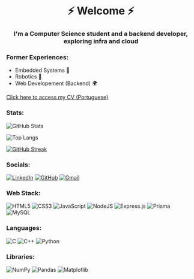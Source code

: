 <h1 align="center"> ⚡ Welcome ⚡ </h1>
<h3 align="center">I'm a Computer Science student and a backend developer, exploring infra and cloud</h3>

### Former Experiences:
<ul>
<li>Embedded Systems 💾
<li>Robotics 🤖
<li>Web Developement (Backend) 🌍
</ul>

<a href="https://drive.google.com/file/d/1er9uDZJfRvFB8QazkWLhPmZbPGvxyu6q/view?usp=drivesdk" target="_blank">Click here to access my CV (Portuguese)</a>

### Stats:
![GitHub Stats](https://github-readme-stats.vercel.app/api?username=ggtxz&theme=transparent&bg_color=000&border_color=30A3DC&show_icons=true&icon_color=30A3DC&title_color=E94D5F&text_color=FFF)

![Top Langs](https://github-readme-stats-git-masterrstaa-rickstaa.vercel.app/api/top-langs/?username=ggtxz&bg_color=000&border_color=30A3DC&title_color=E94D5F&text_color=FFF)

[![GitHub Streak](https://streak-stats.demolab.com/?user=ggtxz&theme=bear&background=000&border=30A3DC&dates=FFF)](https://git.io/streak-stats)

### Socials:

[![LinkedIn](https://img.shields.io/badge/LinkedIn-0077B5?style=for-the-badge&logo=linkedin&logoColor=white)](https://www.linkedin.com/in/gustavo-gimenez-706277189/)
[![GitHub](https://img.shields.io/badge/GitHub-100000?style=for-the-badge&logo=github&logoColor=white)](https://github.com/ggtxz)
[![Gmail](https://img.shields.io/badge/Gmail-333333?style=for-the-badge&logo=gmail&logoColor=red)](mailto:ggimenezt@gmail.com)


### Web Stack:
![HTML5](https://img.shields.io/badge/html5-%23E34F26.svg?style=for-the-badge&logo=html5&logoColor=white)
![CSS3](https://img.shields.io/badge/css3-%231572B6.svg?style=for-the-badge&logo=css3&logoColor=white)
![JavaScript](https://img.shields.io/badge/javascript-%23323330.svg?style=for-the-badge&logo=javascript&logoColor=%23F7DF1E)
![NodeJS](https://img.shields.io/badge/node.js-6DA55F?style=for-the-badge&logo=node.js&logoColor=white)
![Express.js](https://img.shields.io/badge/express.js-%23404d59.svg?style=for-the-badge&logo=express&logoColor=%2361DAFB)
![Prisma](https://img.shields.io/badge/Prisma-3982CE?style=for-the-badge&logo=Prisma&logoColor=white)
![MySQL](https://img.shields.io/badge/mysql-4479A1.svg?style=for-the-badge&logo=mysql&logoColor=white)

### Languages:
![C](https://img.shields.io/badge/c-%2300599C.svg?style=for-the-badge&logo=c&logoColor=white)
![C++](https://img.shields.io/badge/c++-%2300599C.svg?style=for-the-badge&logo=c%2B%2B&logoColor=white)
![Python](https://img.shields.io/badge/python-3670A0?style=for-the-badge&logo=python&logoColor=ffdd54)


### Libraries:
![NumPy](https://img.shields.io/badge/numpy-%23013243.svg?style=for-the-badge&logo=numpy&logoColor=white)
![Pandas](https://img.shields.io/badge/pandas-%23150458.svg?style=for-the-badge&logo=pandas&logoColor=white)
![Matplotlib](https://img.shields.io/badge/Matplotlib-%23ffffff.svg?style=for-the-badge&logo=Matplotlib&logoColor=black)
